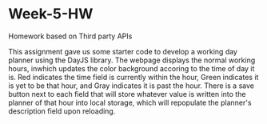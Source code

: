 # Week-5-HW
Homework based on Third party APIs
 
This assignment gave us some starter code to develop a working day planner using the DayJS library. The webpage displays the normal working hours, inwhich updates the color background accoring to the time of day it is. Red indicates the time field is currently within the hour, Green indicates it is yet to be that hour, and Gray indicates it is past the hour. There is a save button next to each field that will store whatever value is written into the planner of that hour into local storage, which will repopulate the planner's description field upon reloading.
